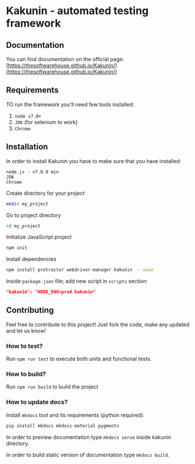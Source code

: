 # Kakunin - automated testing framework

## Documentation

You can find documentation on the official page:   
[https://thesoftwarehouse.github.io/Kakunin/](https://thesoftwarehouse.github.io/Kakunin/)


## Requirements

TO run the framework you'll need few tools installed:
1. `node v7.0+`
2. `JDK` (for selenium to work)
3. `Chrome`

## Installation

In order to install Kakunin you have to make sure that you have installed:

    node.js - v7.8.0 min
    JDK
    Chrome
    
Create directory for your project
```bash
mkdir my_project
```
    
Go to project directory 
```bash
cd my_project
```
    
Initialize JavaScript project
```bash
npm init
```

Install dependencies
```bash
npm install protractor webdriver-manager kakunin  --save
```
    
Inside `package.json` file; add new script in `scripts` section:
```json
"kakunin": "NODE_ENV=prod kakunin"
``` 


## Contributing

Feel free to contribute to this project! Just fork the code, make any updated and let us know!


### How to test?

Run `npm run test` to execute both units and functional tests.


### How to build?

Run `npm run build` to build the project


### How to update docs?

Install `mkdocs` tool and its requirements (python required):

```bash
pip install mkdocs mkdocs-material pygments
```

In order to preview documentation type `mkdocs serve` inside kakunin directory.

In order to build static version of documentation type `mkdocs build`.
